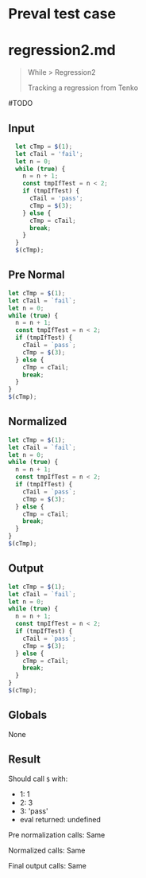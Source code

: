 # Preval test case

# regression2.md

> While > Regression2
>
> Tracking a regression from Tenko

#TODO

## Input

`````js filename=intro
  let cTmp = $(1);
  let cTail = 'fail';
  let n = 0;
  while (true) {
    n = n + 1;
    const tmpIfTest = n < 2;
    if (tmpIfTest) {
      cTail = 'pass';
      cTmp = $(3);
    } else {
      cTmp = cTail;
      break;
    }
  }
  $(cTmp);
`````

## Pre Normal

`````js filename=intro
let cTmp = $(1);
let cTail = `fail`;
let n = 0;
while (true) {
  n = n + 1;
  const tmpIfTest = n < 2;
  if (tmpIfTest) {
    cTail = `pass`;
    cTmp = $(3);
  } else {
    cTmp = cTail;
    break;
  }
}
$(cTmp);
`````

## Normalized

`````js filename=intro
let cTmp = $(1);
let cTail = `fail`;
let n = 0;
while (true) {
  n = n + 1;
  const tmpIfTest = n < 2;
  if (tmpIfTest) {
    cTail = `pass`;
    cTmp = $(3);
  } else {
    cTmp = cTail;
    break;
  }
}
$(cTmp);
`````

## Output

`````js filename=intro
let cTmp = $(1);
let cTail = `fail`;
let n = 0;
while (true) {
  n = n + 1;
  const tmpIfTest = n < 2;
  if (tmpIfTest) {
    cTail = `pass`;
    cTmp = $(3);
  } else {
    cTmp = cTail;
    break;
  }
}
$(cTmp);
`````

## Globals

None

## Result

Should call `$` with:
 - 1: 1
 - 2: 3
 - 3: 'pass'
 - eval returned: undefined

Pre normalization calls: Same

Normalized calls: Same

Final output calls: Same
